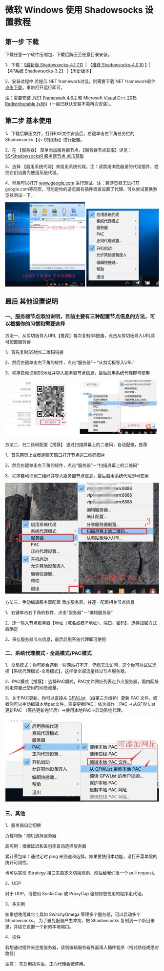 # 微软 Windows 使用 Shadowsocks 设置教程

## 第一步 下载

下载任意一个软件压缩包，下载后解压至任意目录安装。

1、下载：【[最新版 Shadowsocks-4.1.7.1](https://github.com/shadowsocks/shadowsocks-windows/releases/download/4.1.7.1/Shadowsocks-4.1.7.1.zip)】| 【[推荐 Shadowsocks-4.0.10](https://github.com/shadowsocks/shadowsocks-windows/releases/download/4.0.10/Shadowsocks-4.0.10.zip) 】| 【[XP系统 Shadowsocks-3.2](https://github.com/shadowsocks/shadowsocks-windows/releases/download/3.2/Shadowsocks-3.2.zip)】 |【[历史版本](https://github.com/shadowsocks/shadowsocks-windows/releases)】

2、安装过程中 若提示.NET framework过低，则需要下载.NET framework软件[点击下载](https://www.microsoft.com/zh-CN/download/details.aspx?id=53344)，重新打开运行即可。

注：需要安装 [.NET Framework 4.6.2 ](https://dotnet.microsoft.com/download/dotnet-framework/net472)和 Microsoft [Visual C++ 2015 Redistributable (x86)](https://www.microsoft.com/en-us/download/details.aspx?id=53840)（一般已默认安装不需再次安装）。

## 第二步 基本使用

1、下载后解压文件，打开EXE文件安装后，右键单击左下角任务栏的Shadowsocks【小飞机图标】进行配置。

2、在 【服务器】 菜单添加服务器节点。【服务器节点获取】详见：[SS/ShadowsocksR 服务器节点 点击获取](ss.md)

3、选择 【启用系统代理】来启用系统代理。注：请禁用浏览器里的代理插件，或把它们设置为使用系统代理。

4、然后可以打开 www.google.com 进行测试。注：若游览器无法打开google.com等网页，可能是你的游览器有插件或者设置了代理，可以尝试更换游览器测试一下。

![](/img/windows1.PNG)

## 最后 其他设置说明

### 一、服务器节点添加说明，目前主要有三种配置节点信息的方法，可以根据你的习惯和需要选择

方法一、从剪切板导入URL【推荐】每次复制SS链接，点击从剪切板导入URL即可配置服务器

1、首先复制SS地址二维码链接

2、然后右键单击右下角的软件，点击“服务器”－“从剪切板导入URL”

3、程序自动识别SS地址并导入服务器节点信息，最后启用系统代理即可使用

![](/img/windows2.PNG)

方法二、扫二维码配置【推荐】	通过扫描屏幕上的二维码，自动配置，推荐

1、首先网页上或者是聊天窗口打开节点的二维码图片

2、然后右键单击右下角的软件，点击“服务器”－“扫描屏幕上的二维码”

3、程序自动识别二维码并导入服务器节点信息，最后启用系统代理即可使用

![](/img/windows3.png)

方法三、手动编辑服务器配置	添加服务器，并逐一配置相关节点信息

1、右键单击右下角的软件，点击“服务器”－“编辑服务器”

2、逐一输入节点服务器【地址（域名或者IP地址）、端口、密码】，选择加密方式后确定

3、保存服务器节点信息，最后启用系统代理即可使用

### 二、系统代理模式 - 全局模式/PAC模式

1、全局模式：你可能会遇到一些网站打不开，仍然无法访问，这个你可以试试选择【系统代理模式-全局模式】，这样使全部流量经过节点服务器。

2、PAC模式【推荐】：选择PAC模式，PAC文件网址列表走节点服务器，国内网址则走你自己使用的网络流量。

3、关于PAC更新，你可以直接从 [GFWList](https://github.com/gfwlist/gfwlist) （由第三方维护）更新 PAC 文件，或者你可以手动编辑本地pac文件。需要更新PAC：依次操作：PAC ->从GFW List更新PAC （等待更新完毕后）->使用本地PAC->启动系统代理。

![](/img/Windows4.jpg)

### 三、其他

1、服务器自动切换

负载均衡：随机选择服务器

高可用：根据延迟和丢包率自动选择服务器

累计丢包率：通过定时 ping 来测速和选择。如果要使用本功能，请打开菜单里的统计可用性。

也可以实现 IStrategy 接口来自定义切换规则，然后给我们发一个 pull request。

2、UDP

对于 UDP，请使用 SocksCap 或 ProxyCap 强制你想使用的程序走代理。

3、多实例

如果想使用其它工具如 SwitchyOmega 管理多个服务器，可以启动多个 Shadowsocks。 为了避免配置产生冲突，把 Shadowsocks 复制到一个新目录里，并给它设置一个新的本地端口。

4、插件

若想通过插件来连接服务器，请到编辑服务器界面填入插件程序（相对路径或绝对路径）

注意： 在启用插件后，正向代理会被停用。
